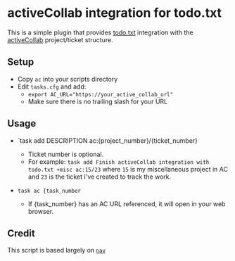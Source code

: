 # activeCollab integration for todo.txt

This is a simple plugin that provides [todo.txt](https://github.com/ginatrapani/todo.txt-cli) integration with the [activeCollab](http://activecollab.com) project/ticket structure.

## Setup

- Copy `ac` into your scripts directory
- Edit `tasks.cfg` and add:
	- `export AC_URL="https://your_active_collab_url"`
	- Make sure there is no trailing slash for your URL

## Usage

- `task add DESCRIPTION ac:{project_number}/{ticket_number}
	- Ticket number is optional.
	- For example: `task add Finish activeCollab integration with todo.txt +misc ac:15/23` where `15` is my miscellaneous project in AC and `23` is the ticket I've created to track the work.

- `task ac {task_number`
	- If {task_number} has an AC URL referenced, it will open in your web browser.

## Credit

This script is based largely on [`nav`](https://github.com/ginatrapani/todo.txt-cli/wiki/Todo.sh-Add-on-Directory#wiki-nav)